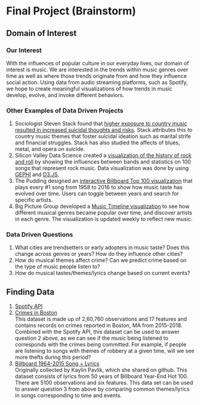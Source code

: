# Final Project (Brainstorm)

## Domain of Interest
### Our Interest
With the influences of popular culture in our everyday lives, our domain of interest is music. We are interested in the trends within music genres over time as well as where those trends originate from and how they influence social action. Using data from audio streaming platforms, such as Spotify, we hope to create meaningful visualizations of how trends in music develop, evolve, and invoke different behaviors.

### Other Examples of Data Driven Projects
1. Sociologist Steven Stack found that [higher exposure to country music resulted in increased suicidal thoughts and risks](https://pdfs.semanticscholar.org/2938/15e43d8e9a8f96f1205401d6a51c8e095db4.pdf). Stack attributes this to country music themes that foster suicidal ideation such as marital strife and financial struggles. Stack has also studied the affects of blues, metal, and opera on suicide.
2. Silicon Valley Data Science created a [visualization of the history of rock and roll](https://svds.com/rockandroll/) by showing the influences between bands and statistics on 100 songs that represent rock music. Data visualization was done by using [GEPHI](https://gephi.org/) and [D3.JS](http://d3js.org/).
3. The Pudding designed an [interactive Billboard Top 100 visualization](https://pudding.cool/2017/03/music-history/index.html) that plays every #1 song from 1958 to 2016 to show how music taste has evolved over time. Users can toggle between years and search for specific artists.
4. Big Picture Group developed a [Music Timeline visualization](http://research.google.com/bigpicture/music/) to see how different musical genres became popular over time, and discover artists in each genre. The visualization is updated weekly to reflect new music.

### Data Driven Questions
1. What cities are trendsetters or early adopters in music taste? Does this change across genres or years? How do they influence other cities?
2. How do musical themes affect crime? Can we predict crime based on the type of music people listen to?
3. How do musical tastes/themes/lyrics change based on current events?

## Finding Data
1. [Spotify API](https://developer.spotify.com/documentation/web-api/)
2. [Crimes in Boston](https://www.kaggle.com/ankkur13/boston-crime-data) <br />This dataset is made up of 2,60,760 observations and 17 features and contains records on crimes reported in Boston, MA from 2015-2018. Combined with the Spotify API, this dataset can be used to answer question 2 above, as we can see if the music being listened to corresponds with the crimes being committed. For example, if people are listening to songs with themes of robbery at a given time, will we see more thefts during this period?
3. [Billboard 1964-2015 Song + Lyrics](https://www.kaggle.com/rakannimer/billboard-lyrics/downloads/billboard-1964-2015-songs-lyrics.zip/1) <br /> Originally collected by Kaylin Pavlik, which she shared on github. This dataset consists of lyrics from 50 years of Billboard Year-End Hot 100. There are 5100 observations and six features. This data set can be used to answer question 3 from above by comparing common themes/lyrics in songs corresponding to time and events.
